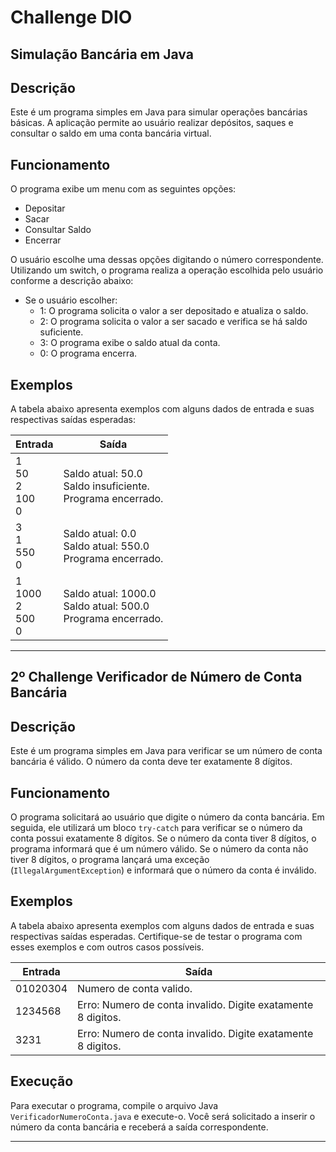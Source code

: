 # Challenge DIO

## Simulação Bancária em Java

## Descrição

Este é um programa simples em Java para simular operações bancárias básicas. A aplicação permite ao usuário realizar depósitos, saques e consultar o saldo em uma conta bancária virtual.

## Funcionamento

O programa exibe um menu com as seguintes opções:
- Depositar
- Sacar
- Consultar Saldo
- Encerrar

O usuário escolhe uma dessas opções digitando o número correspondente. Utilizando um switch, o programa realiza a operação escolhida pelo usuário conforme a descrição abaixo:

- Se o usuário escolher:
    - 1: O programa solicita o valor a ser depositado e atualiza o saldo.
    - 2: O programa solicita o valor a ser sacado e verifica se há saldo suficiente.
    - 3: O programa exibe o saldo atual da conta.
    - 0: O programa encerra.

## Exemplos

A tabela abaixo apresenta exemplos com alguns dados de entrada e suas respectivas saídas esperadas:

| Entrada           | Saída                                        |
|-------------------|----------------------------------------------|
| 1<br>50<br>2<br>100<br>0 | Saldo atual: 50.0<br>Saldo insuficiente.<br>Programa encerrado. |
| 3<br>1<br>550<br>0 | Saldo atual: 0.0<br>Saldo atual: 550.0<br>Programa encerrado. |
| 1<br>1000<br>2<br>500<br>0 | Saldo atual: 1000.0<br>Saldo atual: 500.0<br>Programa encerrado. |

----

## 2º Challenge Verificador de Número de Conta Bancária 

## Descrição

Este é um programa simples em Java para verificar se um número de conta bancária é válido. O número da conta deve ter exatamente 8 dígitos.

## Funcionamento

O programa solicitará ao usuário que digite o número da conta bancária. Em seguida, ele utilizará um bloco `try-catch` para verificar se o número da conta possui exatamente 8 dígitos. Se o número da conta tiver 8 dígitos, o programa informará que é um número válido. Se o número da conta não tiver 8 dígitos, o programa lançará uma exceção (`IllegalArgumentException`) e informará que o número da conta é inválido.

## Exemplos

A tabela abaixo apresenta exemplos com alguns dados de entrada e suas respectivas saídas esperadas. Certifique-se de testar o programa com esses exemplos e com outros casos possíveis.

| Entrada    | Saída                                      |
|------------|--------------------------------------------|
| 01020304   | Numero de conta valido.                     |
| 1234568    | Erro: Numero de conta invalido. Digite exatamente 8 digitos. |
| 3231       | Erro: Numero de conta invalido. Digite exatamente 8 digitos. |

## Execução

Para executar o programa, compile o arquivo Java `VerificadorNumeroConta.java` e execute-o. Você será solicitado a inserir o número da conta bancária e receberá a saída correspondente.

----

